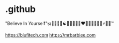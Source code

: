 # .github
"Believe In Yourself"🕉🧘‍♂️🌟🌈☯🤝🎼🤙📶🤖❤🧡💛💚💙💜🦄⚡💪💋™

https://blufitech.com
https://mrbarbiee.com
